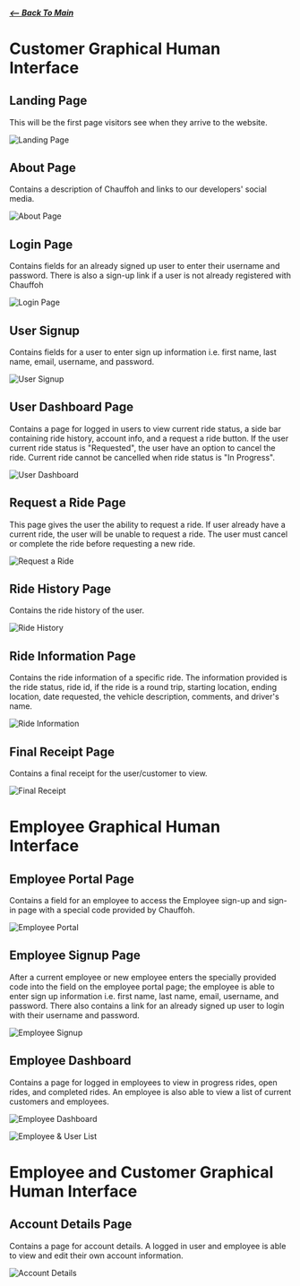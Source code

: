 ##### [<-- Back To Main](../README.md)

# Customer Graphical Human Interface

## Landing Page
This will be the first page visitors see when they arrive to the website.

![Landing Page](wireframe/LandingPage.PNG)

## About Page
Contains a description of Chauffoh and links to our developers' social media.

![About Page](wireframe/AboutPage.PNG)

## Login Page
Contains fields for an already signed up user to enter their username and password. There is also a sign-up link if a user is not already registered with Chauffoh

![Login Page](wireframe/Login.PNG)

## User Signup
Contains fields for a user to enter sign up information i.e. first name, last name, email, username, and password.

![User Signup](wireframe/UserSignUp.PNG)

## User Dashboard Page
Contains a page for logged in users to view current ride status, a side bar containing ride history, account info, and a request a ride button. If the user current ride status is "Requested", the user have an option to cancel the ride. Current ride cannot be cancelled when ride status is "In Progress".

![User Dashboard](wireframe/UserDashboard.PNG)

## Request a Ride Page
This page gives the user the ability to request a ride. If user already have a current ride, the user will be unable to request a ride. The user must cancel or complete the ride before requesting a new ride.

![Request a Ride](wireframe/RequestARide.PNG)

## Ride History Page
Contains the ride history of the user.

![Ride History](wireframe/RideHistory.PNG)

## Ride Information Page
Contains the ride information of a specific ride. The information provided is the ride status, ride id, if the ride is a round trip, starting location, ending location, date requested, the vehicle description, comments, and driver's name.

![Ride Information](wireframe/RideInformation.PNG)

## Final Receipt Page
Contains a final receipt for the user/customer to view.

![Final Receipt](wireframe/FinalReceipt.PNG)

# Employee Graphical Human Interface

## Employee Portal Page
Contains a field for an employee to access the Employee sign-up and sign-in page with a special code provided by Chauffoh.

![Employee Portal](wireframe/EmployeePortal.PNG)

## Employee Signup Page
After a current employee or new employee enters the specially provided code into the field on the employee portal page; the employee is able to enter sign up information i.e. first name, last name, email, username, and password. There also contains a link for an already signed up user to login with their username and password.

![Employee Signup](wireframe/EmployeeSignUp.PNG)

## Employee Dashboard
Contains a page for logged in employees to view in progress rides, open rides, and completed rides. An employee is also able to view a list of current customers and employees.

![Employee Dashboard](wireframe/EmployeeDashboard.PNG)

![Employee & User List](wireframe/EmployeeUserList.PNG)

# Employee and Customer Graphical Human Interface

## Account Details Page
Contains a page for account details. A logged in user and employee is able to view and edit their own account information.

![Account Details](wireframe/AccountDetails.PNG)

